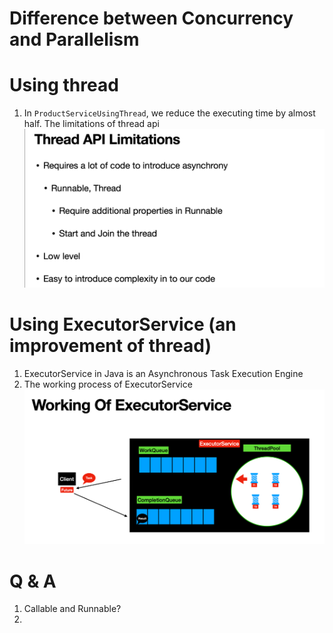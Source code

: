 # Difference between Concurrency and Parallelism

# Using thread 
1. In `ProductServiceUsingThread`, we reduce the executing time by almost half. The limitations of thread api![img.png](limitations_of_thread.png)


# Using ExecutorService (an improvement of thread)
1. ExecutorService in Java is an Asynchronous Task Execution Engine
2. The working process of ExecutorService ![img_1.png](working_of_executor.png)


# Q & A
1. Callable and Runnable?
2. 


